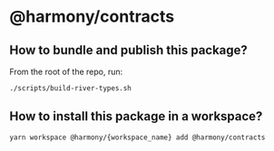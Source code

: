# @harmony/contracts

## How to bundle and publish this package?

From the root of the repo, run:

```bash
./scripts/build-river-types.sh
```

## How to install this package in a workspace?

```bash
yarn workspace @harmony/{workspace_name} add @harmony/contracts
```
